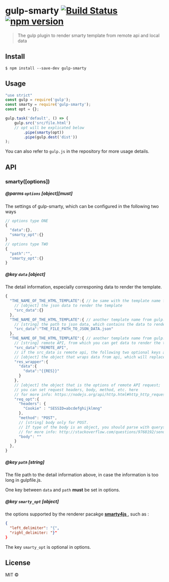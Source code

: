 # gulp-smarty [![Build Status](https://travis-ci.org/lemures-t/gulp-smarty.svg?branch=master)](https://travis-ci.org/lemures-t/gulp-smarty) [![npm version](https://badge.fury.io/js/gulp-smarty.svg)](https://badge.fury.io/js/gulp-smarty)

> The gulp plugin to render smarty template from remote api and local data

## Install

```
$ npm install --save-dev gulp-smarty
```

## Usage

```js
"use strict"
const gulp = require('gulp');
const smarty = require('gulp-smarty');
const opt = {};

gulp.task('default', () => {
	gulp.src('src/file.html')
    // opt will be explicated below
		.pipe(smarty(opt))
		.pipe(gulp.dest('dist'))
);
```

You can also refer to ```gulp.js``` in the repository for more usage details.



## API

### smarty([options])

##### @parms ```options``` [object]\[must]

The settings of gulp-smarty, which can be configured in the following two ways

```javascript
// options type ONE
{
  "data":{},
  "smarty_opt":{}
}
// options type TWO
{
  "path":"",
  "smarty_opt":{}
}
```



##### @key ```data``` [object]

The detail information, especially corresponing data to render the template.

```javascript
{
  "THE_NAME_OF_THE_HTML_TEMPLATE":{ // be same with the template name from gulp.src();
    // [object] the json data to render the template
    "src_data":{}
  },
  "THE_NAME_OF_THE_HTML_TEMPLATE":{ // another template name from gulp.src();
    // [string] the path to json data, which contains the data to render the template
    "src_data":"THE_FILE_PATH_TO_JSON_DATA.json"
  },
  "THE_NAME_OF_THE_HTML_TEMPLATE":{ // another template name from gulp.src();
    // [string] remote API, from which you can get data to render the template
    "src_data":"REMOTE_API",
    // if the src_data is remote api, the following two optional keys are supported;
    // [object] the object that wraps data from api, which will replace "{{RES}}"
	"res_wrapper":{
      "data":{
        "data":"{{RES}}"
      }
    },
    // [object] the object that is the options of remote API request;
    // you can set request headers, body, method, etc. here
    // for more info: https://nodejs.org/api/http.html#http_http_request_options_callback
    "req_opt":{
      "headers": {
        "Cookie" : "SESSID=abcdefghijklmng"
      },
      "method": "POST",
      // [string] body only for POST.
      // If type of the body is an object, you should parse with querystring.stringify() or JSON.stringify() according to your content-type
      // for more info: http://stackoverflow.com/questions/9768192/sending-data-through-post-request-from-a-node-js-server-to-a-node-js-server
      "body": ""
    }
  },
}
```

##### @key ```path``` [string]

The file path to the detail information above, in case the information is too long in gulpfile.js.

One key between ```data``` and ```path``` **must** be set in options.



##### @key ```smarty_opt``` [object]

the options supported by the renderer pacakge [**smarty4js** ](https://github.com/ecomfe/smarty4js), such as :

```json
{
  "left_delimiter": "{",
  "right_delimiter: "}"
}
```

The key ```smarty_opt``` is optional in options.




## License

MIT ©
